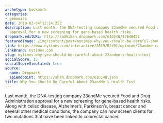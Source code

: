 ```yaml
---
archetype: bookmark
categories:
- genomics
date: 2019-02-04T12:14:25Z
description: Last month, the DNA-testing company 23andMe secured Food and Drug Administration
  approval for a new screening for gene-based health risks.
dropmark.editURL: http://radhikan.dropmark.com/616548/17640452
featuredImage: /img/content/post/nytimes-why-you-should-be-careful-about-23andme-s-health-test.jpg
link: https://www.nytimes.com/interactive/2019/02/01/opinion/23andme-cancer-dna-test-brca.html
linkBrand: nytimes.com
slug: nytimes-why-you-should-be-careful-about-23andme-s-health-test
socialScore: 15
socialScoreSimulated: true
source:
  name: Dropmark
  apiendpoint: https://shah.dropmark.com/616548.json
title: Why You Should Be Careful About 23andMe’s Health Test
---
```

Last month, the DNA-testing company 23andMe secured Food and Drug Administration approval for a new screening for gene-based health risks. Along with celiac disease, Alzheimer’s, Parkinson’s, breast cancer and several other medical conditions, the company can now screen clients for two mutations that have been linked to colorectal cancer.

